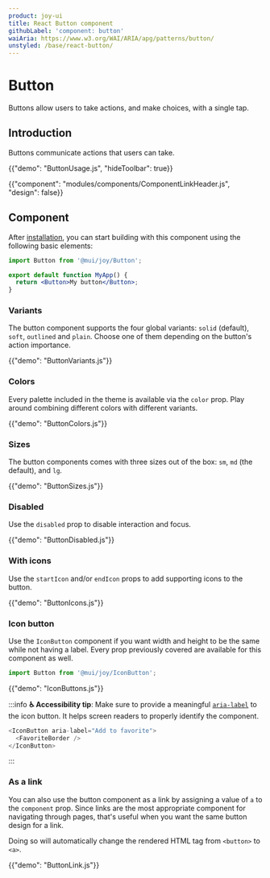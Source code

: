 ```yaml
---
product: joy-ui
title: React Button component
githubLabel: 'component: button'
waiAria: https://www.w3.org/WAI/ARIA/apg/patterns/button/
unstyled: /base/react-button/
---
```


# Button

<p class="description">Buttons allow users to take actions, and make choices, with a single tap.</p>

## Introduction

Buttons communicate actions that users can take.

{{"demo": "ButtonUsage.js", "hideToolbar": true}}

{{"component": "modules/components/ComponentLinkHeader.js", "design": false}}

## Component

After [installation](/joy-ui/getting-started/installation/), you can start building with this component using the following basic elements:

```jsx
import Button from '@mui/joy/Button';

export default function MyApp() {
  return <Button>My button</Button>;
}
```

### Variants

The button component supports the four global variants: `solid` (default), `soft`, `outlined` and `plain`. Choose one of them depending on the button's action importance.

{{"demo": "ButtonVariants.js"}}

### Colors

Every palette included in the theme is available via the `color` prop. Play around combining different colors with different variants.

{{"demo": "ButtonColors.js"}}

### Sizes

The button components comes with three sizes out of the box: `sm`, `md` (the default), and `lg`.

{{"demo": "ButtonSizes.js"}}

### Disabled

Use the `disabled` prop to disable interaction and focus.

{{"demo": "ButtonDisabled.js"}}

### With icons

Use the `startIcon` and/or `endIcon` props to add supporting icons to the button.

{{"demo": "ButtonIcons.js"}}

### Icon button

Use the `IconButton` component if you want width and height to be the same while not having a label. Every prop previously covered are available for this component as well.

```jsx
import Button from '@mui/joy/IconButton';
```

{{"demo": "IconButtons.js"}}

:::info **♿️ Accessibility tip**: Make sure to provide a meaningful [`aria-label`](https://developer.mozilla.org/en-US/docs/Web/Accessibility/ARIA/Attributes/aria-label) to the icon button. It helps screen readers to properly identify the component.

```js
<IconButton aria-label="Add to favorite">
  <FavoriteBorder />
</IconButton>
```

:::

### As a link

You can also use the button component as a link by assigning a value of `a` to the `component` prop. Since links are the most appropriate component for navigating through pages, that's useful when you want the same button design for a link.

Doing so will automatically change the rendered HTML tag from `<button>` to `<a>`.

{{"demo": "ButtonLink.js"}}
